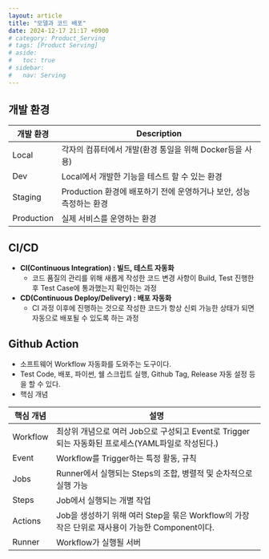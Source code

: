 ```yaml
---
layout: article
title: "모델과 코드 배포"
date: 2024-12-17 21:17 +0900
# category: Product_Serving
# tags: [Product Serving]
# aside:
#   toc: true
# sidebar:
#   nav: Serving
---
```

## 개발 환경

| **개발 환경** | Description |
| --- | --- |
| Local | 각자의 컴퓨터에서 개발(환경 통일을 위해 Docker등을 사용) |
| Dev | Local에서 개발한 기능을 테스트 할 수 있는 환경 |
| Staging | Production 환경에 배포하기 전에 운영하거나 보안, 성능 측정하는 환경 |
| Production | 실제 서비스를 운영하는 환경 |

## CI/CD

- **CI(Continuous Integration) : 빌드, 테스트 자동화**
    - 코드 품질의 관리를 위해 새롭게 작성한 코드 변경 사항이 Build, Test 진행한 후 Test Case에 통과했는지 확인하는 과정
- **CD(Continuous Deploy/Delivery) : 배포 자동화**
    - CI 과정 이후에 진행하는 것으로 작성한 코드가 항상 신뢰 가능한 상태가 되면 자동으로 배포될 수 있도록 하는 과정

## Github Action

- 소프트웨어 Workflow 자동화를 도와주는 도구이다.
- Test Code, 배포, 파이썬, 쉘 스크립트 실행, Github Tag, Release 자동 설정 등을 할 수 있다.
- 핵심 개념

| **핵심 개념** | **설명** |
| --- | --- |
| Workflow | 최상위 개념으로 여러 Job으로 구성되고 Event로 Trigger되는 자동화된 프로세스(YAML파일로 작성된다.) |
| Event | Workflow를 Trigger하는 특정 활동, 규칙 |
| Jobs | Runner에서 실행되는 Steps의 조합, 병렬적 및 순차적으로 실행 가능 |
| Steps | Job에서 실행되는 개별 작업 |
| Actions | Job을 생성하기 위해 여러 Step을 묶은 Workflow의 가장 작은 단위로 재사용이 가능한 Component이다. |
| Runner | Workflow가 실행될 서버 |
